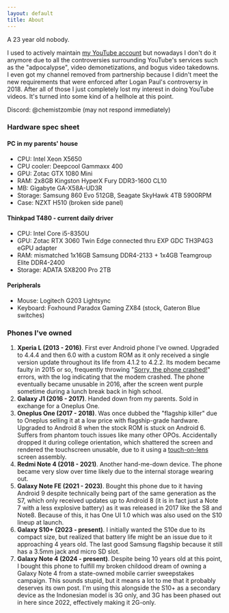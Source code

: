 ```yaml
---
layout: default
title: About
---
```

A 23 year old nobody.

I used to actively maintain [my YouTube account](http://youtube.com/TheChemistZombie) but nowadays I don't do it anymore due to all the controversies surrounding YouTube's services such as the "adpocalypse", video demonetizations, and bogus video takedowns. I even got my channel removed from partnership because I didn't meet the new requirements that were enforced after Logan Paul's controversy in 2018. After all of those I just completely lost my interest in doing YouTube videos. It's turned into some kind of a hellhole at this point.

Discord: @chemistzombie (may not respond immediately)

### Hardware spec sheet
#### PC in my parents' house
* CPU: Intel Xeon X5650
* CPU cooler: Deepcool Gammaxx 400
* GPU: Zotac GTX 1080 Mini
* RAM: 2x8GB Kingston HyperX Fury DDR3-1600 CL10
* MB: Gigabyte GA-X58A-UD3R
* Storage: Samsung 860 Evo 512GB, Seagate SkyHawk 4TB 5900RPM
* Case: NZXT H510 (broken side panel)

#### Thinkpad T480 - current daily driver
* CPU: Intel Core i5-8350U
* GPU: Zotac RTX 3060 Twin Edge connected thru EXP GDC TH3P4G3 eGPU adapter
* RAM: mismatched 1x16GB Samsung DDR4-2133 + 1x4GB Teamgroup Elite DDR4-2400
* Storage: ADATA SX8200 Pro 2TB

#### Peripherals
* Mouse: Logitech G203 Lightsync
* Keyboard: Foxhound Paradox Gaming ZX84 (stock, Gateron Blue switches)

### Phones I've owned
1. **Xperia L (2013 - 2016)**. First ever Android phone I've owned. Upgraded to 4.4.4 and then 6.0 with a custom ROM as it only received a single version update throughout its life from 4.1.2 to 4.2.2. Its modem became faulty in 2015 or so, frequently throwing "[Sorry, the phone crashed!](https://i72.photobucket.com/albums/i199/t5chav/DSC_0009.jpg)" errors, with the log indicating that the modem crashed. The phone eventually became unusable in 2016, after the screen went purple sometime during a lunch break back in high school.
2. **Galaxy J1 (2016 - 2017)**. Handed down from my parents. Sold in exchange for a Oneplus One.
3. **Oneplus One (2017 - 2018)**. Was once dubbed the "flagship killer" due to Oneplus selling it at a low price with flagship-grade hardware. Upgraded to Android 8 when the stock ROM is stuck on Android 6. Suffers from phantom touch issues like many other OPOs. Accidentally dropped it during college orientation, which shattered the screen and rendered the touchscreen unusable, due to it using a [touch-on-lens](https://en.wikipedia.org/wiki/One_Glass_Solution) screen assembly.
4. **Redmi Note 4 (2018 - 2021)**. Another hand-me-down device. The phone became very slow over time likely due to the internal storage wearing out.
5. **Galaxy Note FE (2021 - 2023)**. Bought this phone due to it having Android 9 despite technically being part of the same generation as the S7, which only received updates up to Android 8 (it is in fact just a Note 7 with a less explosive battery) as it was released in 2017 like the S8 and Note8. Because of this, it has One UI 1.0 which was also used on the S10 lineup at launch.
6. **Galaxy S10+ (2023 - present)**. I initially wanted the S10e due to its compact size, but realized that battery life might be an issue due to it approaching 4 years old. The last good Samsung flagship because it still has a 3.5mm jack and micro SD slot.
7. **Galaxy Note 4 (2024 - present)**. Despite being 10 years old at this point, I bought this phone to fulfill my broken childood dream of owning a Galaxy Note 4 from a state-owned mobile carrier sweepstakes campaign. This sounds stupid, but it means a lot to me that it probably deserves its own post. I'm using this alongside the S10+ as a secondary device as the Indonesian model is 3G only, and 3G has been phased out in here since 2022, effectively making it 2G-only.
